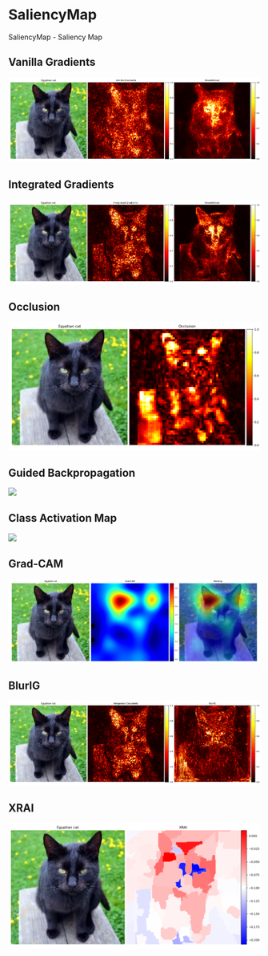 # SaliencyMap

SaliencyMap - Saliency Map

## Vanilla Gradients

<img src="part1_vanilla.png">

## Integrated Gradients

<img src="part1_integrated.png">

## Occlusion

<img src="part1_occlusion.png">

## Guided Backpropagation

<img src="part2_gbp.png">

## Class Activation Map

<img src="part2_cam.png">

## Grad-CAM

<img src="part2_gradcam.png">

## BlurIG

<img src="part3_blurig.png">

## XRAI

<img src="part3_xrai.png">
